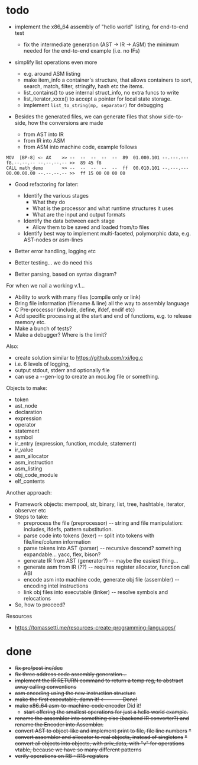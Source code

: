 # todo

* implement the x86_64 assembly of "hello world" listing, for end-to-end test
  * fix the intermediate generation (AST -> IR -> ASM) the minimum needed for the end-to-end example (i.e. no IFs)

* simplify list operations even more
  * e.g. around ASM listing
  * make item_info a container's structure, that allows containers to sort, search, match, filter, stringify, hash etc the items.
  * list_contains() to use internal struct_info, no extra funcs to write
  * list_iterator_xxxx() to accept a pointer for local state storage.
  * implement `list_to_string(mp, separator)` for debugging


* Besides the generated files, we can generate files that show side-to-side, how the conversions are made
  * from AST into IR
  * from IR into ASM
  * from ASM into machine code, example follows

```
MOV  [BP-8] <- AX    >> --  --  --  --  --  89  01.000.101 --.---.--- f8.--.--.-- --.--.--.-- >>  89 45 f8
CALL math_demo       >> --  --  --  --  --  ff  00.010.101 --.---.--- 00.00.00.00 --.--.--.-- >>  ff 15 00 00 00 00
```

* Good refactoring for later: 
  * Identify the various stages
    * What they do
    * What is the processor and what runtime structures it uses
    * What are the input and output formats
  * Identify the data between each stage
    * Allow them to be saved and loaded from/to files
  * Identify best way to implement multi-faceted, polymorphic data, e.g. AST-nodes or asm-lines

* Better error handling, logging etc
* Better testing... we do need this
* Better parsing, based on syntax diagram?




For when we nail a working v.1...

* Ability to work with many files (compile only or link)
* Bring file information (filename & line) all the way to assembly language
* C Pre-processor (include, define, ifdef, endif etc)
* Add specific processing at the start and end of functions, e.g. to release memory etc.
* Make a bunch of tests?
* Make a debugger? Where is the limit?


Also:

* create solution similar to https://github.com/rxi/log.c
* i.e. 6 levels of logging,
* output stdout, stderr and optionally file
* can use a --gen-log to create an mcc.log file or something.


Objects to make:

* token
* ast_node
* declaration
* expression
* operator
* statement
* symbol
* ir_entry (expression, function, module, statement)
* ir_value
* asm_allocator
* asm_instruction
* asm_listing
* obj_code_module
* elf_contents

Another approach:

* Framework objects: mempool, str, binary, list, tree, hashtable, iterator, observer etc
* Steps to take: 
  * preprocess the file (preprocessor) -- string and file manipulation: includes, ifdefs, pattern substitution.
  * parse code into tokens (lexer) -- split into tokens with file/line/column information
  * parse tokens into AST (parser) -- recursive descend? something expandable... yacc, flex, bison?
  * generate IR from AST (generator?) -- maybe the easiest thing...
  * generate asm from IR (??) -- requires register allocator, function call ABI 
  * encode asm into machine code, generate obj file (assembler) -- encoding intel instructions
  * link obj files into executable (linker) -- resolve symbols and relocations
* So, how to proceed?

Resources

* https://tomassetti.me/resources-create-programming-languages/


# done

* ~~fix pre/post inc/dec~~
* ~~fix three address code assembly generation...~~
* ~~implement the IR RETURN command to return a temp reg, to abstract away calling conventions~~
* ~~asm encoding using the new instruction structure~~
* ~~make the first executable, damn it! <------ Done!~~
* ~~make x86_64 asm-to-machine-code encoder~~ Did it!
  * ~~start offering the smallest operations for just a hello world example.~~
* ~~rename the assembler into something else (backend IR converter?) and rename the Encoder into Assembler.~~
* ~~convert AST to object-like and implement print to file, file line numbers~~
~~* convert assembler and allocator to real objects, instead of singletons~~
~~* convert all objects into objects, with priv_data, with "v" for operations vtable, because we have so many different patterns~~
* ~~verify operations on R8 - R15 registers~~
